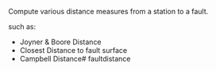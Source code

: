 Compute various distance measures from a station to a fault.

such as:

* Joyner & Boore Distance
* Closest Distance to fault surface
* Campbell Distance# faultdistance
